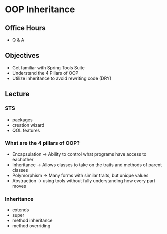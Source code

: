 # OOP Inheritance

## Office Hours

- Q & A

## Objectives

- Get familiar with Spring Tools Suite
- Understand the 4 Pillars of OOP
- Utilize inheritance to avoid rewriting code (DRY)

## Lecture

### STS

- packages
- creation wizard
- QOL features

### What are the 4 pillars of OOP?
- Encapsulation -> Ability to control what programs have access to eachother
- Inheritance -> Allows classes to take on the traits and methods of parent classes
- Polymorphism -> Many forms with similar traits, but unique values
- Abstraction -> using tools without fully understanding how every part moves

### Inheritance

- extends
- super
- method inheritance
- method overriding